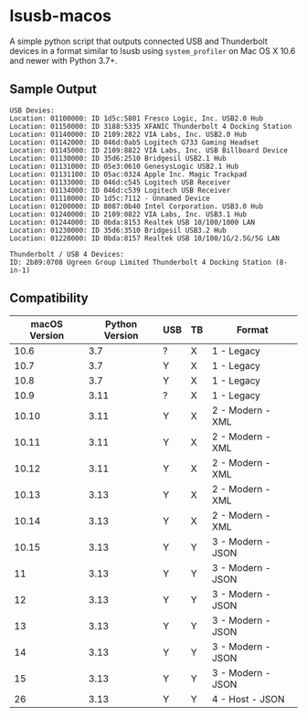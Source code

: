 # lsusb-macos
A simple python script that outputs connected USB and Thunderbolt devices in a format similar to lsusb using `system_profiler` on Mac OS X 10.6 and newer with Python 3.7+.

## Sample Output
```
USB Devies:
Location: 01100000: ID 1d5c:5801 Fresco Logic, Inc. USB2.0 Hub
Location: 01150000: ID 3188:5335 XFANIC Thunderbolt 4 Docking Station
Location: 01140000: ID 2109:2822 VIA Labs, Inc. USB2.0 Hub
Location: 01142000: ID 046d:0ab5 Logitech G733 Gaming Headset
Location: 01145000: ID 2109:8822 VIA Labs, Inc. USB Billboard Device
Location: 01130000: ID 35d6:2510 Bridgesil USB2.1 Hub
Location: 01131000: ID 05e3:0610 GenesysLogic USB2.1 Hub
Location: 01131100: ID 05ac:0324 Apple Inc. Magic Trackpad
Location: 01133000: ID 046d:c545 Logitech USB Receiver
Location: 01134000: ID 046d:c539 Logitech USB Receiver
Location: 01110000: ID 1d5c:7112 - Unnamed Device
Location: 01200000: ID 8087:0b40 Intel Corporation. USB3.0 Hub
Location: 01240000: ID 2109:0822 VIA Labs, Inc. USB3.1 Hub
Location: 01244000: ID 0bda:8153 Realtek USB 10/100/1000 LAN
Location: 01230000: ID 35d6:3510 Bridgesil USB3.2 Hub
Location: 01220000: ID 0bda:8157 Realtek USB 10/100/1G/2.5G/5G LAN

Thunderbolt / USB 4 Devices:
ID: 2b89:0708 Ugreen Group Limited Thunderbolt 4 Docking Station (8-in-1)
```

## Compatibility
| macOS Version | Python Version | USB | TB | Format            |
| ------------- | -------------- | --- | -- | ----------------- |
| 10.6          | 3.7            |  ?  | X  | 1 - Legacy        |
| 10.7          | 3.7            |  Y  | X  | 1 - Legacy        |
| 10.8          | 3.7            |  Y  | X  | 1 - Legacy        |
| 10.9          | 3.11           |  ?  | X  | 1 - Legacy        |
| 10.10         | 3.11           |  Y  | X  | 2 - Modern - XML  |
| 10.11         | 3.11           |  Y  | X  | 2 - Modern - XML  |
| 10.12         | 3.11           |  Y  | X  | 2 - Modern - XML  |
| 10.13         | 3.13           |  Y  | X  | 2 - Modern - XML  |
| 10.14         | 3.13           |  Y  | X  | 2 - Modern - XML  |
| 10.15         | 3.13           |  Y  | Y  | 3 - Modern - JSON |
| 11            | 3.13           |  Y  | Y  | 3 - Modern - JSON |
| 12            | 3.13           |  Y  | Y  | 3 - Modern - JSON |
| 13            | 3.13           |  Y  | Y  | 3 - Modern - JSON |
| 14            | 3.13           |  Y  | Y  | 3 - Modern - JSON |
| 15            | 3.13           |  Y  | Y  | 3 - Modern - JSON |
| 26            | 3.13           |  Y  | Y  | 4 - Host - JSON   |
